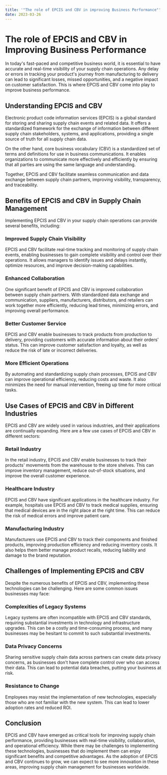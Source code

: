 ```yaml
---
title: '"The role of EPCIS and CBV in improving Business Performance"'
date: 2023-03-26
---
```


# The role of EPCIS and CBV in Improving Business Performance

In today's fast-paced and competitive business world, it is essential to have accurate and real-time visibility of your supply chain operations. Any delay or errors in tracking your product's journey from manufacturing to delivery can lead to significant losses, missed opportunities, and a negative impact on customer satisfaction. This is where EPCIS and CBV come into play to improve business performance.

## Understanding EPCIS and CBV

Electronic product code information services (EPCIS) is a global standard for storing and sharing supply chain events and related data. It offers a standardized framework for the exchange of information between different supply chain stakeholders, systems, and applications, providing a single source of truth for all supply chain data. 

On the other hand, core business vocabulary (CBV) is a standardized set of terms and definitions for use in business communications. It enables organizations to communicate more effectively and efficiently by ensuring that all parties are using the same language and understanding.

Together, EPCIS and CBV facilitate seamless communication and data exchange between supply chain partners, improving visibility, transparency, and traceability.

## Benefits of EPCIS and CBV in Supply Chain Management

Implementing EPCIS and CBV in your supply chain operations can provide several benefits, including:

### Improved Supply Chain Visibility

EPCIS and CBV facilitate real-time tracking and monitoring of supply chain events, enabling businesses to gain complete visibility and control over their operations. It allows managers to identify issues and delays instantly, optimize resources, and improve decision-making capabilities.

### Enhanced Collaboration

One significant benefit of EPCIS and CBV is improved collaboration between supply chain partners. With standardized data exchange and communication, suppliers, manufacturers, distributors, and retailers can work together more efficiently, reducing lead times, minimizing errors, and improving overall performance.

### Better Customer Service

EPCIS and CBV enable businesses to track products from production to delivery, providing customers with accurate information about their orders' status. This can improve customer satisfaction and loyalty, as well as reduce the risk of late or incorrect deliveries.

### More Efficient Operations

By automating and standardizing supply chain processes, EPCIS and CBV can improve operational efficiency, reducing costs and waste. It also minimizes the need for manual intervention, freeing up time for more critical tasks.

## Use Cases of EPCIS and CBV in Different Industries

EPCIS and CBV are widely used in various industries, and their applications are continually expanding. Here are a few use cases of EPCIS and CBV in different sectors:

### Retail Industry

In the retail industry, EPCIS and CBV enable businesses to track their products' movements from the warehouse to the store shelves. This can improve inventory management, reduce out-of-stock situations, and improve the overall customer experience.

### Healthcare Industry

EPCIS and CBV have significant applications in the healthcare industry. For example, hospitals use EPCIS and CBV to track medical supplies, ensuring that medical devices are in the right place at the right time. This can reduce the risk of medical errors and improve patient care.

### Manufacturing Industry

Manufacturers use EPCIS and CBV to track their components and finished products, improving production efficiency and reducing inventory costs. It also helps them better manage product recalls, reducing liability and damage to the brand reputation.

## Challenges of Implementing EPCIS and CBV

Despite the numerous benefits of EPCIS and CBV, implementing these technologies can be challenging. Here are some common issues businesses may face:

### Complexities of Legacy Systems

Legacy systems are often incompatible with EPCIS and CBV standards, requiring substantial investments in technology and infrastructure upgrades. This can be a costly and time-consuming process, and many businesses may be hesitant to commit to such substantial investments.

### Data Privacy Concerns

Sharing sensitive supply chain data across partners can create data privacy concerns, as businesses don't have complete control over who can access their data. This can lead to potential data breaches, putting your business at risk.

### Resistance to Change

Employees may resist the implementation of new technologies, especially those who are not familiar with the new system. This can lead to lower adoption rates and reduced ROI.

## Conclusion

EPCIS and CBV have emerged as critical tools for improving supply chain performance, providing businesses with real-time visibility, collaboration, and operational efficiency. While there may be challenges to implementing these technologies, businesses that do implement them can enjoy significant benefits and competitive advantages. As the adoption of EPCIS and CBV continues to grow, we can expect to see more innovation in these areas, improving supply chain management for businesses worldwide.
